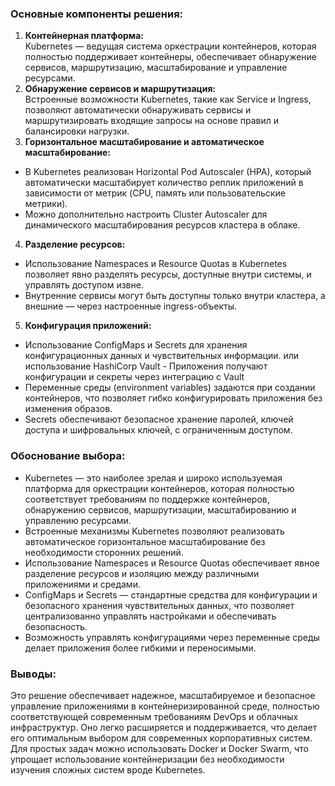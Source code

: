 

### Основные компоненты решения:
1. **Контейнерная платформа:**   
Kubernetes — ведущая система оркестрации контейнеров, которая полностью поддерживает контейнеры, обеспечивает обнаружение сервисов, маршрутизацию, масштабирование и управление ресурсами.   
2. **Обнаружение сервисов и маршрутизация:**   
Встроенные возможности Kubernetes, такие как Service и Ingress, позволяют автоматически обнаруживать сервисы и маршрутизировать входящие запросы на основе правил и балансировки нагрузки.   
3. **Горизонтальное масштабирование и автоматическое масштабирование:**   
- В Kubernetes реализован Horizontal Pod Autoscaler (HPA), который автоматически масштабирует количество реплик приложений в зависимости от метрик (CPU, память или пользовательские метрики).   
- Можно дополнительно настроить Cluster Autoscaler для динамического масштабирования ресурсов кластера в облаке.   
4. **Разделение ресурсов:**   
- Использование Namespaces и Resource Quotas в Kubernetes позволяет явно разделять ресурсы, доступные внутри системы, и управлять доступом извне.   
- Внутренние сервисы могут быть доступны только внутри кластера, а внешние — через настроенные ingress-объекты.   
5. **Конфигурация приложений:**   
- Использование ConfigMaps и Secrets для хранения конфигурационных данных и чувствительных информации. или использование HashiCorp Vault - Приложения получают конфигурации и секреты через интеграцию с Vault   
- Переменные среды (environment variables) задаются при создании контейнеров, что позволяет гибко конфигурировать приложения без изменения образов.   
- Secrets обеспечивают безопасное хранение паролей, ключей доступа и шифровальных ключей, с ограниченным доступом.   

### Обоснование выбора:
- Kubernetes — это наиболее зрелая и широко используемая платформа для оркестрации контейнеров, которая полностью соответствует требованиям по поддержке контейнеров, обнаружению сервисов, маршрутизации, масштабированию и управлению ресурсами.   
- Встроенные механизмы Kubernetes позволяют реализовать автоматическое горизонтальное масштабирование без необходимости сторонних решений.   
- Использование Namespaces и Resource Quotas обеспечивает явное разделение ресурсов и изоляцию между различными приложениями и средами.   
- ConfigMaps и Secrets — стандартные средства для конфигурации и безопасного хранения чувствительных данных, что позволяет централизованно управлять настройками и обеспечивать безопасность.   
- Возможность управлять конфигурациями через переменные среды делает приложения более гибкими и переносимыми.   

### Выводы:
Это решение обеспечивает надежное, масштабируемое и безопасное управление приложениями в контейнеризированной среде, полностью соответствующей современным требованиям DevOps и облачных инфраструктур. Оно легко расширяется и поддерживается, что делает его оптимальным выбором для современных корпоративных систем. Для простых задач можно использовать Docker и Docker Swarm, что упрощает использование контейнеризации без необходимости изучения сложных систем вроде Kubernetes.
